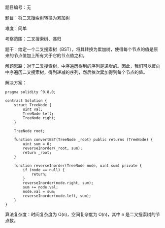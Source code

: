 题目编号：无

题目：将二叉搜索树转换为累加树

难度：简单

考察范围：二叉搜索树、递归

题干：给定一个二叉搜索树（BST），将其转换为累加树，使得每个节点的值是原来的节点值加上所有大于它的节点值之和。

解题思路：对于二叉搜索树，中序遍历得到的序列是递增的。因此，我们可以反向中序遍历二叉搜索树，得到递减的序列，然后依次累加得到每个节点的值。

解决方案：

```
pragma solidity ^0.8.0;

contract Solution {
    struct TreeNode {
        uint val;
        TreeNode left;
        TreeNode right;
    }

    TreeNode root;

    function convertBST(TreeNode _root) public returns (TreeNode) {
        uint sum = 0;
        reverseInorder(_root, sum);
        return _root;
    }

    function reverseInorder(TreeNode node, uint sum) private {
        if (node == null) {
            return;
        }
        reverseInorder(node.right, sum);
        sum += node.val;
        node.val = sum;
        reverseInorder(node.left, sum);
    }
}
```

算法复杂度：时间复杂度为 O(n)，空间复杂度为 O(n)，其中 n 是二叉搜索树的节点数。